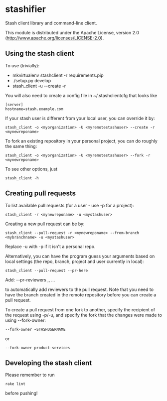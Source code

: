 stashifier
============

Stash client library and command-line client.

This module is distributed under the Apache License, version 2.0
(http://www.apache.org/licenses/LICENSE-2.0).

Using the stash client
----------------------

To use (trivially):


* mkvirtualenv stashclient -r requirements.pip
* ./setup.py develop
* stash_client -u <mystashuser> --create -r <mynewreponame>

You will also need to create a config file in ~/.stashclientcfg that looks like

    [server]
    hostname=stash.example.com
    
If your stash user is different from your local user, you can override it by:

    stash_client -o <myorganization> -U <myremotestashuser> --create -r <mynewreponame>

To fork an existing repository in your personal project, you can do roughly the same thing:

    stash_client -o <myorganization> -U <myremotestashuser> --fork -r <mynewreponame>

To see other options, just

    stash_client -h


Creating pull requests
---------------------------

To list available pull requests (for a user - use -p for a project):

    stash_client -r <mynewreponame> -u <mystashuser> 
    
Creating a new pull request can be by:

    stash_client --pull-request -r <mynewreponame> --from-branch <mybranchname> -u <mystashuser>
    
Replace -u <mystashuser> with -p <mystashproject> if it isn't a personal repo.

Alternatively, you can have the program guess your arguments based on local settings (the repo, branch, 
project and user currently in local):

    stash_client --pull-request --pr-here

Add:
    --pr-reviewers <stashusername1>,<stashusername2>, ... <stashusernameX> 

to automatically add reviewers to the pull request.  Note that you need to have the branch created in 
the remote repository before you can create a pull request.

To create a pull request from one fork to another, specify the recipient of the request using
-p/-u, and specify the fork that the changes were made to using --fork-owner:

    --fork-owner ~STASHUSERNAME

or

    --fork-owner product-services


Developing the stash client
---------------------------

Please remember to run

    rake lint

before pushing!
